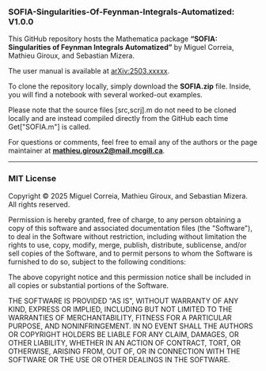 ### SOFIA-Singularities-Of-Feynman-Integrals-Automatized: V1.0.0
This GitHub repository hosts the Mathematica package **“SOFIA: Singularities of Feynman Integrals Automatized”** by Miguel Correia, Mathieu Giroux, and Sebastian Mizera.

The user manual is available at [arXiv:2503.xxxxx](https://arxiv.org).

To clone the repository locally, simply download the **SOFIA.zip** file. Inside, you will find a notebook with several worked-out examples.

Please note that the source files [src,scrj].m do not need to be cloned locally and are instead compiled directly from the GitHub each time Get["SOFIA.m"] is called.

For questions or comments, feel free to email any of the authors or the page maintainer at **mathieu.giroux2@mail.mcgill.ca**.

---

### MIT License  

Copyright © 2025 Miguel Correia, Mathieu Giroux, and Sebastian Mizera. All rights reserved.  

Permission is hereby granted, free of charge, to any person obtaining a copy of this software and associated documentation files (the "Software"), to deal in the Software without restriction, including without limitation the rights to use, copy, modify, merge, publish, distribute, sublicense, and/or sell copies of the Software, and to permit persons to whom the Software is furnished to do so, subject to the following conditions:  

The above copyright notice and this permission notice shall be included in all copies or substantial portions of the Software.  

THE SOFTWARE IS PROVIDED "AS IS", WITHOUT WARRANTY OF ANY KIND, EXPRESS OR IMPLIED, INCLUDING BUT NOT LIMITED TO THE WARRANTIES OF MERCHANTABILITY, FITNESS FOR A PARTICULAR PURPOSE, AND NONINFRINGEMENT. IN NO EVENT SHALL THE AUTHORS OR COPYRIGHT HOLDERS BE LIABLE FOR ANY CLAIM, DAMAGES, OR OTHER LIABILITY, WHETHER IN AN ACTION OF CONTRACT, TORT, OR OTHERWISE, ARISING FROM, OUT OF, OR IN CONNECTION WITH THE SOFTWARE OR THE USE OR OTHER DEALINGS IN THE SOFTWARE.  
